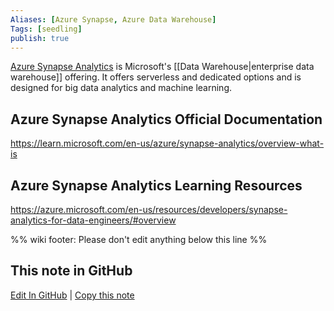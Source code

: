 ```yaml
---
Aliases: [Azure Synapse, Azure Data Warehouse]
Tags: [seedling]
publish: true
---
```


[Azure Synapse Analytics](https://azure.microsoft.com/en-us/products/synapse-analytics/) is Microsoft's [[Data Warehouse|enterprise data warehouse]] offering. It offers serverless and dedicated options and is designed for big data analytics and machine learning.

## Azure Synapse Analytics Official Documentation

https://learn.microsoft.com/en-us/azure/synapse-analytics/overview-what-is

## Azure Synapse Analytics Learning Resources

https://azure.microsoft.com/en-us/resources/developers/synapse-analytics-for-data-engineers/#overview

%% wiki footer: Please don't edit anything below this line %%

## This note in GitHub

<span class="git-footer">[Edit In GitHub](https://github.dev/data-engineering-community/data-engineering-wiki/blob/main/Tools/Databases/Azure%20Synapse%20Analytics.md "git-hub-edit-note") | [Copy this note](https://raw.githubusercontent.com/data-engineering-community/data-engineering-wiki/main/Tools/Databases/Azure%20Synapse%20Analytics.md "git-hub-copy-note") </span>
